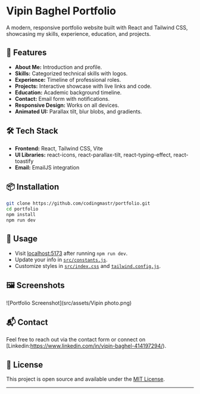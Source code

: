 # Vipin Baghel Portfolio

A modern, responsive portfolio website built with React and Tailwind CSS, showcasing my skills, experience, education, and projects.

## 🚀 Features

- **About Me:** Introduction and profile.
- **Skills:** Categorized technical skills with logos.
- **Experience:** Timeline of professional roles.
- **Projects:** Interactive showcase with live links and code.
- **Education:** Academic background timeline.
- **Contact:** Email form with notifications.
- **Responsive Design:** Works on all devices.
- **Animated UI:** Parallax tilt, blur blobs, and gradients.

## 🛠️ Tech Stack

- **Frontend:** React, Tailwind CSS, Vite
- **UI Libraries:** react-icons, react-parallax-tilt, react-typing-effect, react-toastify
- **Email:** EmailJS integration

## 📦 Installation

```sh
git clone https://github.com/codingmastr/portfolio.git
cd portfolio
npm install
npm run dev
```

## 📄 Usage

- Visit [localhost:5173](http://localhost:5173) after running `npm run dev`.
- Update your info in [`src/constants.js`](src/constants.js).
- Customize styles in [`src/index.css`](src/index.css) and [`tailwind.config.js`](tailwind.config.js).

## 🖼️ Screenshots

![Portfolio Screenshot](src/assets/Vipin photo.png)

## 📬 Contact

Feel free to reach out via the contact form or connect on [Linkedin:https://www.linkedin.com/in/vipin-baghel-414197294/).

## 📑 License

This project is open source and available under the [MIT License](LICENSE).

---

